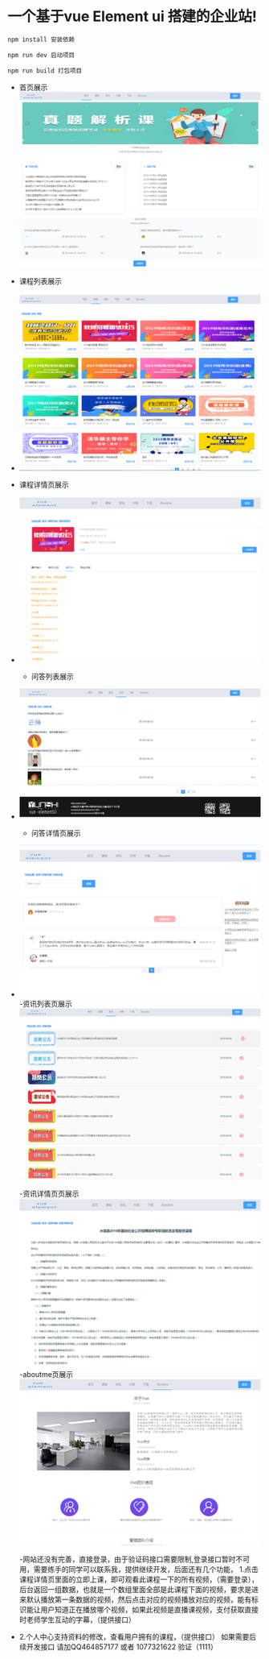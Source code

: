 # 一个基于vue Element ui 搭建的企业站!
 
```sh
npm install 安装依赖
```
```sh
npm run dev 启动项目
```
```sh
npm run build 打包项目
```

  - 首页展示
![N|Solid](https://github.com/lzr1077321622/img/blob/master/1.png?raw=true)
 - 课程列表展示
 - ![N|Solid](https://github.com/lzr1077321622/img/blob/master/2.png?raw=true)
  - 课程详情页展示
 - ![N|Solid](https://github.com/lzr1077321622/img/blob/master/9.png?raw=true)
   - 问答列表展示
 - ![N|Solid](https://github.com/lzr1077321622/img/blob/master/4.png?raw=true)
   - 问答详情页展示
 - ![N|Solid](https://github.com/lzr1077321622/img/blob/master/11.png?raw=true)
   -资讯列表页展示
    ![N|Solid](https://github.com/lzr1077321622/img/blob/master/3.png?raw=true)
 
    -资讯详情页页展示
    ![N|Solid](https://github.com/lzr1077321622/img/blob/master/7.png?raw=true)
    -aboutme页展示
    ![N|Solid](https://github.com/lzr1077321622/img/blob/master/6.png?raw=true)

   -网站还没有完善，直接登录，由于验证码接口需要限制,登录接口暂时不可用，需要练手的同学可以联系我，提供继续开发，后面还有几个功能，
   1.点击课程详情页里面的立即上课，即可观看此课程一下的所有视频，（需要登录），后台返回一组数据，也就是一个数组里面全部是此课程下面的视频，要求是进来默认播放第一条数据的视频，然后点击对应的视频播放对应的视频，能有标识能让用户知道正在播放哪个视频，如果此视频是直播课视频，支付获取直接时老师学生互动的字幕，（提供接口）
  - 2.个人中心支持资料的修改，查看用户拥有的课程，（提供接口）
   如果需要后续开发接口 请加QQ464857177 或者
   1077321622 验证（1111）



